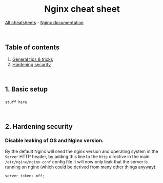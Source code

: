 <h1 align="center">Nginx cheat sheet</h1>

<a href="https://github.com/MatthijsReyers/cheat-sheets">All cheatsheets</a> - 
<a href="https://docs.nginx.com/">Nginx documentation</a>

<br>

## Table of contents

1. <a href="https://github.com/MatthijsReyers/cheat-sheets/blob/main/GDB.md#general-tips--tricks">General tips & tricks</a>
2. <a href="https://github.com/MatthijsReyers/cheat-sheets/blob/main/GDB.md#basic-example-commands">Hardening security</a>

<br>

## 1. Basic setup

### 
```
stuff here
```

<br>

## 2. Hardening security

### Disable leaking of OS and Nginx version.
By the default Nginx will send the nginx version and operating system in the `Server` HTTP header, by adding this line to the `http` directive 
in the main `/etc/nginx/nginx.conf` config file it will now only leak that the server is running on nginx (which could be derived from many other
things anyway):
```
server_tokens off;
```
